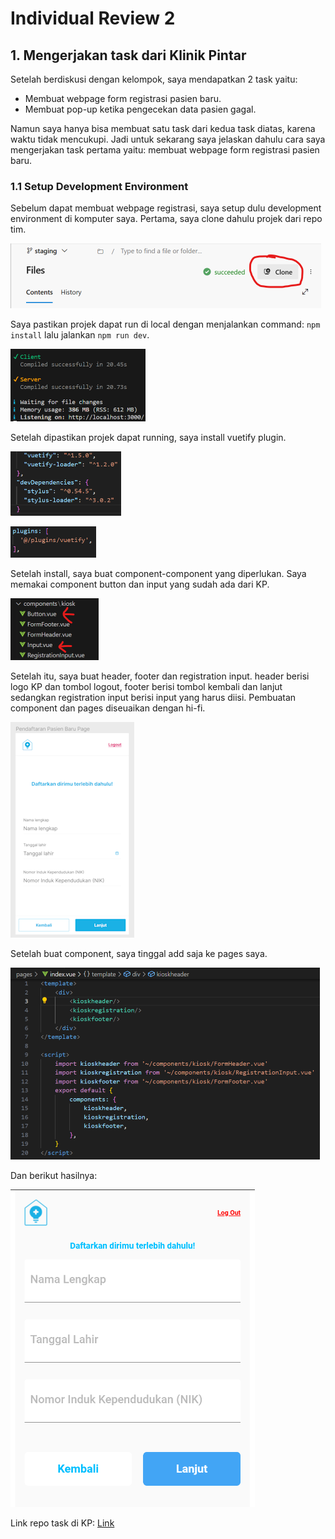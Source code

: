 # Individual Review 2

## 1. Mengerjakan task dari Klinik Pintar

Setelah berdiskusi dengan kelompok, saya mendapatkan 2 task yaitu:
- Membuat webpage form registrasi pasien baru.
- Membuat pop-up ketika pengecekan data pasien gagal.

Namun saya hanya bisa membuat satu task dari kedua task diatas, karena waktu tidak mencukupi. Jadi untuk sekarang saya jelaskan dahulu cara saya mengerjakan task pertama yaitu: membuat webpage form registrasi pasien baru.

### 1.1 Setup Development Environment 

Sebelum dapat membuat webpage registrasi, saya setup dulu development environment di komputer saya. Pertama, saya clone dahulu projek dari repo tim.

![clone](/img_2/clone.png)

Saya pastikan projek dapat run di local dengan menjalankan command: `npm install` lalu jalankan `npm run dev`.

![running](/img_2/running.png)

Setelah dipastikan projek dapat running, saya install vuetify plugin.

![vuetify](/img_2/vuetify.png)

![vuetify_nuxt](/img_2/vuetify_nuxt.png)

Setelah install, saya buat component-component yang diperlukan. Saya memakai component button dan input yang sudah ada dari KP. 

![component](/img_2/component.png)

Setelah itu, saya buat header, footer dan registration input. header berisi logo KP dan tombol logout, footer berisi tombol kembali dan lanjut sedangkan registration input berisi input yang harus diisi. Pembuatan component dan pages diseuaikan dengan hi-fi.

![hi-fi](/img_2/hi-fi.png)

Setelah buat component, saya tinggal add saja ke pages saya.

![page](/img_2/page.png)

Dan berikut hasilnya:

![hasil](/img_2/hasil.png)

Link repo task di KP: [Link](https://dev.azure.com/klinikpintar/Klinik%20OS/_git/kiosk-webapp?version=GBorigin%2Ffeat%2Fform-registrasi-pasien-baru
)

